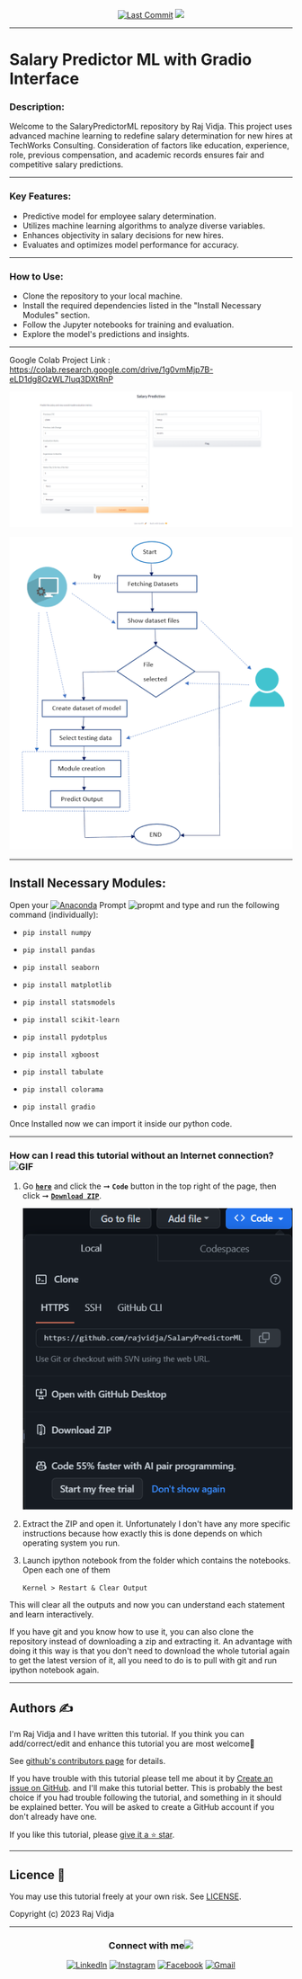 <p align="center"> 
<a href="https://github.com/rajvidja"><img src="https://img.shields.io/static/v1?logo=github&label=maintainer&message=Raj_Vidja&color=ff3300" alt="Last Commit"/></a> 
<a href="https://hits.seeyoufarm.com"><img src="https://hits.seeyoufarm.com/api/count/incr/badge.svg?url=https%3A%2F%2Fgithub.com%2Frajvidja%2FSalaryPredictorML%2F&count_bg=%231775B6&title_bg=%23555555&icon=python.svg&icon_color=%23E7E7E7&title=hits&edge_flat=false"/></a>
</p> 

---

# Salary Predictor ML with Gradio Interface
### Description:
Welcome to the SalaryPredictorML repository by Raj Vidja. This project uses advanced machine learning to redefine salary determination for new hires at TechWorks Consulting. Consideration of factors like education, experience, role, previous compensation, and academic records ensures fair and competitive salary predictions.

---

### Key Features:
- Predictive model for employee salary determination.
- Utilizes machine learning algorithms to analyze diverse variables.
- Enhances objectivity in salary decisions for new hires.
- Evaluates and optimizes model performance for accuracy.
---
### How to Use: 
- Clone the repository to your local machine.
- Install the required dependencies listed in the "Install Necessary Modules" section.
- Follow the Jupyter notebooks for training and evaluation.
- Explore the model's predictions and insights.
---

Google Colab Project Link : https://colab.research.google.com/drive/1g0vmMjp7B-eLD1dg8OzWL7luq3DXtRnP

![image](https://github.com/rajvidja/SalaryPredictorML/blob/84d3e9f5a228f6c9240823148bb2f946b4910e0c/Screenshot%202023-11-22%20224438.png)

![image](https://github.com/rajvidja/SalaryPredictorML/blob/8f880eec106d6f0ff69513e0150a4a79b5b4fc54/Flow%20chart.png)

---


## Install Necessary Modules:

Open your [![Anaconda](https://img.shields.io/badge/Anaconda-342B029.svg?&style=flate&logo=anaconda&logoColor=white)](https://www.anaconda.com/products/individual) Prompt <img alt="propmt" src="https://img.shields.io/badge/-__-000000?style=flat-square&logo=Plex&logoColor=white"> and type and run the following command (individually):

-     pip install numpy
  
-     pip install pandas
  
-     pip install seaborn
    
-     pip install matplotlib
    
-     pip install statsmodels
    
-     pip install scikit-learn
   
-     pip install pydotplus
   
-     pip install xgboost
    
-     pip install tabulate
    
-     pip install colorama
   
-     pip install gradio

Once Installed now we can import it inside our python code.

---

### How can I read this tutorial without an Internet connection? <img alt="GIF" src="https://github.com/TheDudeThatCode/TheDudeThatCode/blob/master/Assets/hmm.gif" width="20vw" />


1. Go [**`here`**](https://github.com/rajvidja/SalaryPredictorML) and click the ➞ **`Code`** button in the top right of the page, then click ➞ [**`Download ZIP`**](https://github.com/rajvidja/SalaryPredictorML/archive/refs/heads/main.zip).

    ![Download ZIP](https://github.com/rajvidja/SalaryPredictorML/blob/ecbde83929d08c93dfccdbd9693d1f13fe7594c7/share.png)

2. Extract the ZIP and open it. Unfortunately I don't have any more specific instructions because how exactly this is done depends on which operating system you run.
    
3. Launch ipython notebook from the folder which contains the notebooks. Open each one of them
  
    `Kernel > Restart & Clear Output`
    
This will clear all the outputs and now you can understand each statement and learn interactively.

If you have git and you know how to use it, you can also clone the repository instead of downloading a zip and extracting it. An advantage with doing it this way is that you don't need to download the whole tutorial again to get the latest version of it, all you need to do is to pull with git and run ipython notebook again.

---

## Authors ✍️

I'm Raj Vidja and I have written this tutorial. If you think you can add/correct/edit and enhance this tutorial you are most welcome🙏

See [github's contributors page](https://github.com/rajvidja/SalaryPredictorML/graphs/contributors) for details.

If you have trouble with this tutorial please tell me about it by [Create an issue on GitHub](https://github.com/rajvidja/SalaryPredictorML/issues/new). and I'll make this tutorial better. This is probably the best choice if you had trouble following the tutorial, and something in it should be explained better. You will be asked to create a GitHub account if you don't already have one.

If you like this tutorial, please [give it a ⭐ star](https://github.com/rajvidja/SalaryPredictorML).

---

## Licence 📜

You may use this tutorial freely at your own risk. See [LICENSE](https://github.com/rajvidja/SalaryPredictorML/blob/fc109e935cf9717e178c15a3986c62bda9b1cbb6/LICENSE).

Copyright (c) 2023 Raj Vidja

---

<div align="center">
<h3> Connect with me<a href="https://gifyu.com/image/Zy2f"><img src="https://github.com/milaan9/milaan9/blob/main/Handshake.gif" width="50px"></a>
</h3> 
<p align="center">
    <a href="https://www.linkedin.com/in/raj-vidja-23b64822b/" target="_blank"><img alt="LinkedIn" width="25px" src="https://github.com/TheDudeThatCode/TheDudeThatCode/blob/master/Assets/Linkedin.svg"></a>
    <a href="https://www.instagram.com/_rajvidja" target="_blank"><img alt="Instagram" width="25px" src="https://github.com/TheDudeThatCode/TheDudeThatCode/blob/master/Assets/Instagram.svg"></a>
    <a href="https://www.facebook.com/rajvidja01" target="_blank"><img alt="Facebook" width="25px" src="https://upload.wikimedia.org/wikipedia/commons/5/51/Facebook_f_logo_%282019%29.svg"></a>
    <a href="vidjaraj1@gmail.com" target="_blank"><img alt="Gmail" width="25px" src="https://github.com/TheDudeThatCode/TheDudeThatCode/blob/master/Assets/Gmail.svg"></a> 
</p> 
